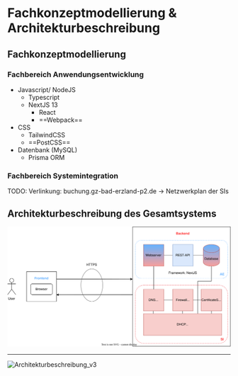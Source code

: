 # Fachkonzeptmodellierung & Architekturbeschreibung

## Fachkonzeptmodellierung

### Fachbereich Anwendungsentwicklung
- Javascript/ NodeJS
    - Typescript
    - NextJS 13
      - React
      - ==Webpack==
-  CSS
    - TailwindCSS
    - ==PostCSS==
- Datenbank (MySQL)
    - Prisma ORM

### Fachbereich Systemintegration



TODO: Verlinkung: buchung.gz-bad-erzland-p2.de -> Netzwerkplan der SIs


## Architekturbeschreibung des Gesamtsystems

![Architekturbeschreibung](/assets/svg/architektur.svg)

---
![Architekturbeschreibung_v3](https://user-images.githubusercontent.com/57149152/212827598-1df0d62f-a4e6-47e4-a6cf-e80c02605744.PNG)


